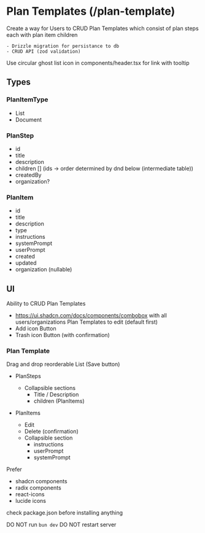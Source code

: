 # Plan Templates (/plan-template)

Create a way for Users to CRUD Plan Templates which consist of plan steps each with plan item children

    - Drizzle migration for persistance to db
    - CRUD API (zod validation)

Use circular ghost list icon in components/header.tsx for link with tooltip 

## Types

### PlanItemType
- List
- Document

### PlanStep
- id
- title
- description
- children [] (ids -> order determined by dnd below (intermediate table))
- createdBy
- organization?

### PlanItem 

- id
- title
- description
- type
- instructions
- systemPrompt
- userPrompt
- created
- updated
- organization (nullable)

## UI

Ability to CRUD Plan Templates

- https://ui.shadcn.com/docs/components/combobox with all users/organizations Plan Templates to edit (default first)
- Add icon Button
- Trash icon Button (with confirmation)

### Plan Template 
Drag and drop reorderable List (Save button)

- PlanSteps 
    - Collapsible sections
        - Title / Description
        - children (PlanItems)

- PlanItems 
    - Edit
    - Delete (confirmation)
    - Collapsible section
        - instructions
        - userPrompt
        - systemPrompt 

Prefer 
- shadcn components
- radix components
- react-icons
- lucide icons

check package.json before installing anything

DO NOT run `bun dev`
DO NOT restart server